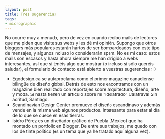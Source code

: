 ```yaml
---
layout: post
title: Tres sugerencias
tags:
- micrographic
---
```

No ocurre muy a menudo, pero de vez en cuando recibo mails de lectores que me piden que visite sus webs y les dé mi opinión. Supongo que otros bloggers más populares estarán hartos de ser bombardeados con este tipo de mensajes, y algunos incluso lo considerarán spam. No es mi caso: estos mails son escasos y hasta ahora siempre me han dirigido a webs interesantes, así que si tenéis algo que mostrar (o incluso si sólo queréis saludar), el formulario de contacto está abierto a vuestras sugerencias :-)

<!--more-->

* Egodesign.ca se autoproclama como el primer magazine canadiense bilingüe de diseño global. Detrás de esto nos encontramos con un magazine bien realizado con reportajes sobre arquitectura, diseño, arte y moda. Si hasta tienen un artículo sobre mi “idolatrado” Calatrava! Sin acritud, Santiago.
* Scandinavian Design Center promueve el diseño escandinavo y además vende en la misma web algunos productos. Interesante para estar al día de lo que se cuece en esas tierras.
* Isidro Pérez es un diseñador gráfico de Puebla (México) que ha montado un portfolio en Blogger. De entre sus trabajos, me quedo con los de tinte político (es un tema que ya he tratado aquí alguna vez).

